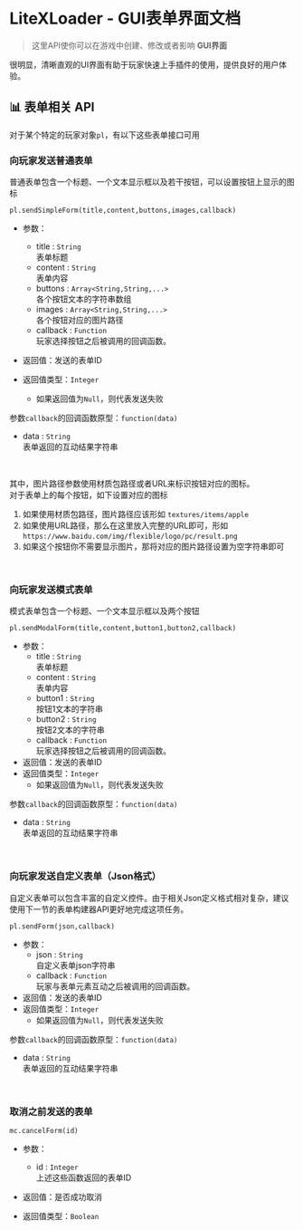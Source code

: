 # LiteXLoader - GUI表单界面文档

> 这里API使你可以在游戏中创建、修改或者影响 **GUI界面**

很明显，清晰直观的UI界面有助于玩家快速上手插件的使用，提供良好的用户体验。

## 📊 表单相关 API

对于某个特定的玩家对象`pl`，有以下这些表单接口可用

### 向玩家发送普通表单  

普通表单包含一个标题、一个文本显示框以及若干按钮，可以设置按钮上显示的图标

`pl.sendSimpleForm(title,content,buttons,images,callback)`

- 参数：

  - title : `String`  
    表单标题  
  - content : `String`  
    表单内容
  - buttons : `Array<String,String,...>`  
    各个按钮文本的字符串数组
  - images : `Array<String,String,...>`  
    各个按钮对应的图片路径
  - callback : `Function`  
    玩家选择按钮之后被调用的回调函数。  
- 返回值：发送的表单ID  
- 返回值类型：`Integer`
  - 如果返回值为`Null`，则代表发送失败

参数`callback`的回调函数原型：`function(data)`  

- data : `String`    
  表单返回的互动结果字符串

<br>

其中，图片路径参数使用材质包路径或者URL来标识按钮对应的图标。  
对于表单上的每个按钮，如下设置对应的图标

1. 如果使用材质包路径，图片路径应该形如 `textures/items/apple`
2. 如果使用URL路径，那么在这里放入完整的URL即可，形如 `https://www.baidu.com/img/flexible/logo/pc/result.png`
3. 如果这个按钮你不需要显示图片，那将对应的图片路径设置为空字符串即可

<br>

### 向玩家发送模式表单

模式表单包含一个标题、一个文本显示框以及两个按钮

`pl.sendModalForm(title,content,button1,button2,callback)`

- 参数：
  - title : `String`  
    表单标题  
  - content : `String`  
    表单内容
  - button1 : `String`  
    按钮1文本的字符串  
  - button2 : `String`  
    按钮2文本的字符串  
  - callback : `Function`  
    玩家选择按钮之后被调用的回调函数。  
- 返回值：发送的表单ID  
- 返回值类型：`Integer`
  - 如果返回值为`Null`，则代表发送失败

参数`callback`的回调函数原型：`function(data)`  

- data : `String`    
  表单返回的互动结果字符串

<br>

### 向玩家发送自定义表单（Json格式）  

自定义表单可以包含丰富的自定义控件。由于相关Json定义格式相对复杂，建议使用下一节的表单构建器API更好地完成这项任务。

`pl.sendForm(json,callback)`

- 参数：
  - json : `String`  
    自定义表单json字符串  
  - callback : `Function`  
    玩家与表单元素互动之后被调用的回调函数。  
- 返回值：发送的表单ID  
- 返回值类型：`Integer`  
  - 如果返回值为`Null`，则代表发送失败

参数`callback`的回调函数原型：`function(data)`  

- data : `String`    
  表单返回的互动结果字符串

<br>

### 取消之前发送的表单  

`mc.cancelForm(id)`

- 参数：
  - id : `Integer`  
    上述这些函数返回的表单ID

- 返回值：是否成功取消  

- 返回值类型：`Boolean`  

<br>